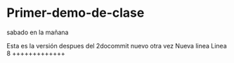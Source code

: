 ﻿# Primer-demo-de-clase
sabado en la mañana

Esta es la versión despues del 2docommit
nuevo
otra vez
Nueva linea
Linea 8
+++++++++++++